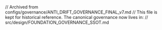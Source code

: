 // Archived from configs/governance/ANTI_DRIFT_GOVERNANCE_FINAL_v7.md
// This file is kept for historical reference. The canonical governance now lives in:
// src/design/FOUNDATION_GOVERNANCE_SSOT.md



